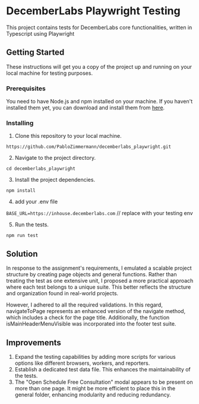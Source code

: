 # DecemberLabs Playwright Testing

This project contains tests for DecemberLabs core functionalities, written in Typescript using Playwright

## Getting Started

These instructions will get you a copy of the project up and running on your local machine for testing purposes.

### Prerequisites

You need to have Node.js and npm installed on your machine. If you haven't installed them yet, you can download and install them from [here](https://nodejs.org/).

### Installing

1. Clone this repository to your local machine.

`https://github.com/PabloZimmermann/decemberlabs_playwright.git`

2. Navigate to the project directory.

`cd decemberlabs_playwright`

3. Install the project dependencies.

`npm install`

4. add your .env file

`BASE_URL=https://inhouse.decemberlabs.com` // replace with your testing env

5. Run the tests.

`npm run test`

## Solution

In response to the assignment's requirements, I emulated a scalable project structure by creating page objects and general functions. Rather than treating the test as one extensive unit, I proposed a more practical approach where each test belongs to a unique suite. This better reflects the structure and organization found in real-world projects.

However, I adhered to all the required validations. In this regard, navigateToPage represents an enhanced version of the navigate method, which includes a check for the page title. Additionally, the function isMainHeaderMenuVisible was incorporated into the footer test suite.

## Improvements

1. Expand the testing capabilities by adding more scripts for various options like different browsers, workers, and reporters.
2. Establish a dedicated test data file. This enhances the maintainability of the tests.
3. The "Open Schedule Free Consultation" modal appears to be present on more than one page. It might be more efficient to place this in the general folder, enhancing modularity and reducing redundancy.
